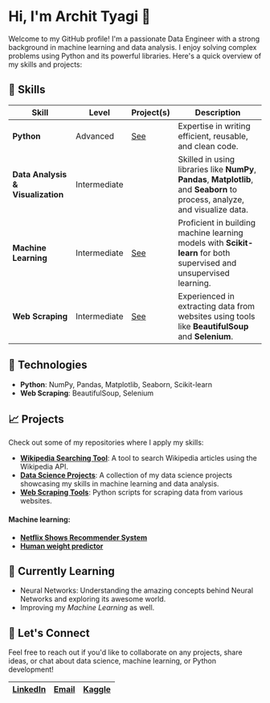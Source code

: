 # Hi, I'm Archit Tyagi 👋

Welcome to my GitHub profile! I'm a passionate Data Engineer with a strong background in machine learning and data analysis. I enjoy solving complex problems using Python and its powerful libraries. Here's a quick overview of my skills and projects:

## 🚀 Skills
| Skill                             | Level        | Project(s)     | Description |
|-----------------------------------|--------------|-------------|-------------|
| **Python**                        | Advanced     | [See](https://github.com/a4archit/python-planet/) | Expertise in writing efficient, reusable, and clean code.|
| **Data Analysis & Visualization** | Intermediate |             | Skilled in using libraries like **NumPy**, **Pandas**, **Matplotlib**, and **Seaborn** to process, analyze, and visualize data.|
| **Machine Learning**              | Intermediate | [See](https://github.com/a4archit#machine-learning) | Proficient in building machine learning models with **Scikit-learn** for both supervised and unsupervised learning.|
| **Web Scraping**                  | Intermediate | [See](https://www.kaggle.com/datasets/architty108/github-indian-users-deep-data) | Experienced in extracting data from websites using tools like **BeautifulSoup** and **Selenium**.|


## 🔧 Technologies

- **Python**: NumPy, Pandas, Matplotlib, Seaborn, Scikit-learn
- **Web Scraping**: BeautifulSoup, Selenium

## 📈 Projects

Check out some of my repositories where I apply my skills:

- **[Wikipedia Searching Tool](https://github.com/a4archit/Wikipedia-Searching-Tool)**: A tool to search Wikipedia articles using the Wikipedia API.
- **[Data Science Projects](https://github.com/a4archit/netflix-srs)**: A collection of my data science projects showcasing my skills in machine learning and data analysis.
- **[Web Scraping Tools](https://kaggle.com/architty108)**: Python scripts for scraping data from various websites.

#### **Machine learning:**
- **[Netflix Shows Recommender System](https://netflixsrs.streamlit.com/)**
- **[Human weight predictor](https://weight.streamlit.com/)**


## 🌱 **Currently Learning**

- Neural Networks: Understanding the amazing concepts behind Neural Networks and exploring its awesome world.
- Improving my *Machine Learning* as well.
  
## 💬 Let's Connect

Feel free to reach out if you'd like to collaborate on any projects, share ideas, or chat about data science, machine learning, or Python development!

| **[LinkedIn](https://www.linkedin.com/in/archit-tyagi-191323296)** | **[Email](mailto:help.atd@gmail.com)** | **[Kaggle](https://kaggle.com/architty108)** |
|--------------|----------------|-----------------|


<!--
**a4archit/a4archit** is a ✨ _special_ ✨ repository because its `README.md` (this file) appears on your GitHub profile.

Here are some ideas to get you started:

- 🔭 I’m currently working on ...
- 🌱 I’m currently learning ...
- 👯 I’m looking to collaborate on ...
- 🤔 I’m looking for help with ...
- 💬 Ask me about ...
- 📫 How to reach me: ...
- 😄 Pronouns: ...
- ⚡ Fun fact: ...
-->
